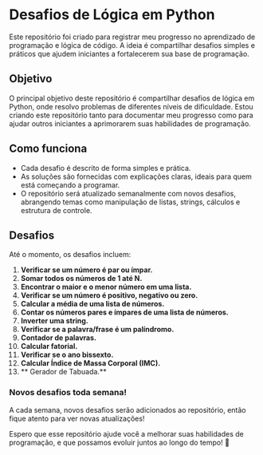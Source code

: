 # Desafios de Lógica em Python

Este repositório foi criado para registrar meu progresso no aprendizado de programação e lógica de código. A ideia é compartilhar desafios simples e práticos que ajudem iniciantes a fortalecerem sua base de programação.

## Objetivo

O principal objetivo deste repositório é compartilhar desafios de lógica em Python, onde resolvo problemas de diferentes níveis de dificuldade. Estou criando este repositório tanto para documentar meu progresso como para ajudar outros iniciantes a aprimorarem suas habilidades de programação.

## Como funciona

- Cada desafio é descrito de forma simples e prática.
- As soluções são fornecidas com explicações claras, ideais para quem está começando a programar.
- O repositório será atualizado semanalmente com novos desafios, abrangendo temas como manipulação de listas, strings, cálculos e estrutura de controle.

## Desafios

Até o momento, os desafios incluem:

01. **Verificar se um número é par ou ímpar.**
02. **Somar todos os números de 1 até N.**
03. **Encontrar o maior e o menor número em uma lista.**
04. **Verificar se um número é positivo, negativo ou zero.**
05. **Calcular a média de uma lista de números.**
06. **Contar os números pares e ímpares de uma lista de números.**
07. **Inverter uma string.**
08. **Verificar se a palavra/frase é um palíndromo.**
09. **Contador de palavras.**
10. **Calcular fatorial.**
11. **Verificar se o ano bissexto.**
12. **Calcular Índice de Massa Corporal (IMC).**
13. ** Gerador de Tabuada.**

### Novos desafios toda semana!

A cada semana, novos desafios serão adicionados ao repositório, então fique atento para ver novas atualizações!

Espero que esse repositório ajude você a melhorar suas habilidades de programação, e que possamos evoluir juntos ao longo do tempo! 🚀

